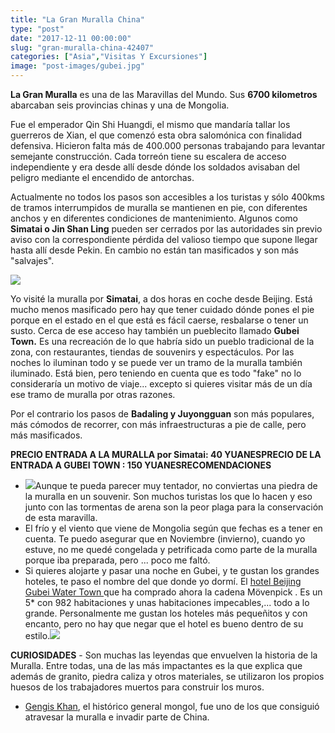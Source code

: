 ```yaml
---
title: "La Gran Muralla China"
type: "post"
date: "2017-12-11 00:00:00"
slug: "gran-muralla-china-42407"
categories: ["Asia","Visitas Y Excursiones"]
image: "post-images/gubei.jpg"
---
```


   
  
**La Gran Muralla** es una de las Maravillas del Mundo. Sus **6700 kilometros** abarcaban seis provincias chinas y una de Mongolia.  
  
Fue el emperador Qin Shi Huangdi, el mismo que mandaría tallar los guerreros de Xian, el que comenzó esta obra salomónica con finalidad defensiva. Hicieron falta más de 400.000 personas trabajando para levantar semejante construcción. Cada torreón tiene su escalera de acceso independiente y era desde allí desde dónde los soldados avisaban del peligro mediante el encendido de antorchas.  
  
Actualmente no todos los pasos son accesibles a los turistas y sólo 400kms de tramos interrumpidos de muralla se mantienen en pie, con diferentes anchos y en diferentes condiciones de mantenimiento. Algunos como **Simatai o Jin Shan Ling** pueden ser cerrados por las autoridades sin previo aviso con la correspondiente pérdida del valioso tiempo que supone llegar hasta allí desde Pekin. En cambio no están tan masificados y son más "salvajes".  
  
![](post-images/gubei.jpg)  
  
Yo visité la muralla por **Simatai**, a dos horas en coche desde Beijing. Está mucho menos masificado pero hay que tener cuidado dónde pones el pie porque en el estado en el que está es fácil caerse, resbalarse o tener un susto. Cerca de ese acceso hay también un pueblecito llamado **Gubei Town.** Es una recreación de lo que habría sido un pueblo tradicional de la zona, con restaurantes, tiendas de souvenirs y espectáculos. Por las noches lo iluminan todo y se puede ver un tramo de la muralla también iluminado. Está bien, pero teniendo en cuenta que es todo "fake" no lo consideraría un motivo de viaje... excepto si quieres visitar más de un día ese tramo de muralla por otras razones.  
  
   
  
Por el contrario los pasos de **Badaling y Juyongguan** son más populares, más cómodos de recorrer, con más infraestructuras a pie de calle, pero más masificados.  
  
**PRECIO ENTRADA A LA MURALLA por Simatai: 40 YUANES****PRECIO DE LA ENTRADA A GUBEI TOWN : 150 YUANES****RECOMENDACIONES**

- ![](post-images/24174819_1784729774920171_3283816807793688576_n-300x300.jpg)Aunque te pueda parecer muy tentador, no conviertas una piedra de la muralla en un souvenir. Son muchos turistas los que lo hacen y eso junto con las tormentas de arena son la peor plaga para la conservación de esta maravilla.
- El frío y el viento que viene de Mongolia según que fechas es a tener en cuenta. Te puedo asegurar que en Noviembre (invierno), cuando yo estuve, no me quedé congelada y petrificada como parte de la muralla porque iba preparada, pero ... poco me faltó.
- Si quieres alojarte y pasar una noche en Gubei, y te gustan los grandes hoteles, te paso el nombre del que donde yo dormí. El [hotel Beijing Gubei Water Town ](http://www.booking.com/hotel/cn/bei-jing-gu-bei-shui-zhen-da-jiu-dian.html?aid=1294466&no_rooms=1&group_adults=1)que ha comprado ahora la cadena Mövenpick . Es un 5\* con 982 habitaciones y unas habitaciones impecables,... todo a lo grande. Personalmente me gustan los hoteles más pequeñitos y con encanto, pero no hay que negar que el hotel es bueno dentro de su estilo.![](post-images/IMG_E08841-195x300.jpg)

**CURIOSIDADES** - Son muchas las leyendas que envuelven la historia de la Muralla. Entre todas, una de las más impactantes es la que explica que además de granito, piedra caliza y otros materiales, se utilizaron los propios huesos de los trabajadores muertos para construir los muros.
- [Gengis Khan](http://es.wikipedia.org/wiki/Gengis_Kan), el histórico general mongol, fue uno de los que consiguió atravesar la muralla e invadir parte de China.
